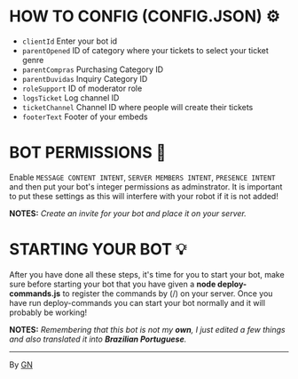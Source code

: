# HOW TO CONFIG (CONFIG.JSON) ⚙

* `clientId` Enter your bot id
* `parentOpened` ID of category where your tickets to select your ticket genre
* `parentCompras` Purchasing Category ID
* `parentDuvidas` Inquiry Category ID
* `roleSupport` ID of moderator role
* `logsTicket` Log channel ID
* `ticketChannel` Channel ID where people will create their tickets
* `footerText` Footer of your embeds

# BOT PERMISSIONS 🔧 

Enable `MESSAGE CONTENT INTENT`, `SERVER MEMBERS INTENT`, `PRESENCE INTENT` and then put your bot's integer permissions as adminstrator. It is important to put these settings as this will interfere with your robot if it is not added! 

**NOTES:** *Create an invite for your bot and place it on your server.*

# STARTING YOUR BOT 💡

After you have done all these steps, it's time for you to start your bot, make sure before starting your bot that you have given a **node deploy-commands.js** to register the commands by (/) on your server. Once you have run deploy-commands you can start your bot normally and it will probably be working!

**NOTES:** *Remembering that this bot is not my __own__, I just edited a few things and also translated it into __Brazilian Portuguese__.*

--------------------------------------------
By [GN](https://github.com/GNwal)



